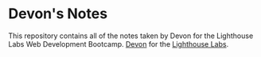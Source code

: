 # Devon's Notes
This repository contains all of the notes taken by Devon for the Lighthouse Labs Web Development Bootcamp.
[Devon](https://github.com/itsCharisma) for the [Lighthouse Labs](https://www.lighthouselabs.ca).